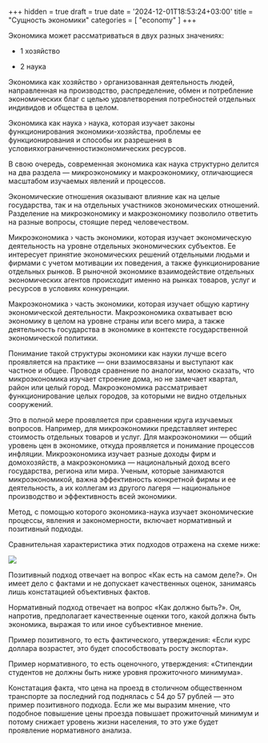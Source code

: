 +++
hidden = true
draft = true
date = '2024-12-01T18:53:24+03:00'
title = "Сущность экономики"
categories = [ "economy" ]
+++

<p>Экономика может рассматриваться в двух разных значениях:</p>
            <ul>
              <li>
                <p>1 хозяйство</p>
              </li>
            </ul>
            <ul>
              <li>
                <p>2 наука</p>
              </li>
            </ul>
            <p>
              Экономика как хозяйство &rsaquo; организованная деятельность людей, направленная на
              производство, распределение, обмен и потребление экономических благ с целью
              удовлетворения потребностей отдельных индивидов и общества в целом.
            </p>
            <p>
              Экономика как наука &rsaquo; наука, которая изучает законы функционирования
              экономики-хозяйства, проблемы ее функционирования и способы их разрешения в
              условияхограниченностиэкономических ресурсов.
            </p>
            <p>
              В свою очередь, современная экономика как наука структурно делится на два раздела —
              микроэкономику и макроэкономику, отличающиеся масштабом изучаемых явлений и процессов.
            </p>
            <p>
              Экономические отношения оказывают влияние как на целые государства, так и на отдельных
              участников экономических отношений. Разделение на микроэкономику и макроэкономику
              позволило ответить на разные вопросы, стоящие перед человечеством.
            </p>
            <p>
              Микроэкономика &rsaquo; часть экономики, которая изучает экономическую деятельность на
              уровне отдельных экономических субъектов. Ее интересует принятие экономических решений
              отдельными людьми и фирмами с учетом мотивации их поведения, а также функционирование
              отдельных рынков. В рыночной экономике взаимодействие отдельных экономических агентов
              происходит именно на рынках товаров, услуг и ресурсов в условиях конкуренции.
            </p>
            <p>
              Макроэкономика &rsaquo; часть экономики, которая изучает общую картину экономической
              деятельности. Макроэкономика охватывает всю экономику в целом на уровне страны или
              всего мира, а также деятельность государства в экономике в контексте государственной
              экономической политики.
            </p>
            <p>
              Понимание такой структуры экономики как науки лучше всего проявляется на практике —
              они взаимосвязаны и выступают как частное и общее. Проводя сравнение по аналогии,
              можно сказать, что микроэкономика изучает строение дома, но не замечает квартал, район
              или целый город. Макроэкономика рассматривает функционирование целых городов, за
              которыми не видно отдельных сооружений.
            </p>
            <p>
              Это в полной мере проявляется при сравнении круга изучаемых вопросов. Например, для
              микроэкономики представляет интерес стоимость отдельных товаров и услуг. Для
              макроэкономики — общий уровень цен в экономике, откуда проявляется и понимание
              процессов инфляции. Микроэкономика изучает разные доходы фирм и домохозяйств, а
              макроэкономика — национальный доход всего государства, региона или мира. Ученым,
              которые занимаются микроэкономикой, важна эффективность конкретной фирмы и ее
              деятельность, а их коллегам из другого лагеря — национальное производство и
              эффективность всей экономики.
            </p>
            <p>
              Метод, с помощью которого экономика-наука изучает экономические процессы, явления и
              закономерности, включает нормативный и позитивный подходы.
            </p>
            <p>Сравнительная характеристика этих подходов отражена на схеме ниже:</p>
            <img src="../images/economy_science.png" />
            <p>
              Позитивный подход отвечает на вопрос «Как есть на самом деле?». Он имеет дело с
              фактами и не допускает качественных оценок, занимаясь лишь констатацией объективных
              фактов.
            </p>
            <p>
              Нормативный подход отвечает на вопрос «Как должно быть?». Он, напротив, предполагает
              качественные оценки того, какой должна быть экономика, выражая то или иное
              субъективное мнение.
            </p>
            <p>
              Пример позитивного, то есть фактического, утверждения: «Если курс доллара возрастет,
              это будет способствовать росту экспорта».
            </p>
            <p>
              Пример нормативного, то есть оценочного, утверждения: «Стипендии студентов не должны
              быть ниже уровня прожиточного минимума».
            </p>
            <p>
              Констатация факта, что цена на проезд в столичном общественном транспорте за последний
              год поднялась с 54 до 57 рублей — это пример позитивного подхода. Если же мы выразим
              мнение, что подобное повышение цены проезда повышает прожиточный минимум и потому
              снижает уровень жизни населения, то это уже будет проявление нормативного анализа.
            </p>